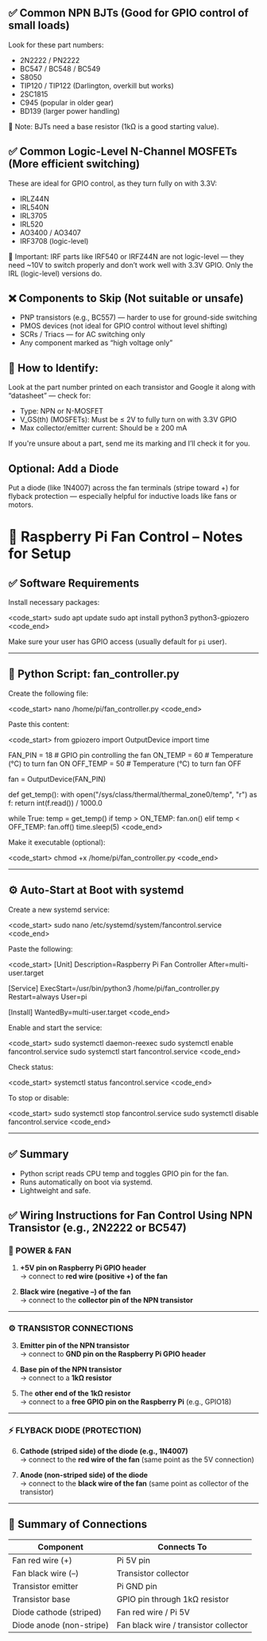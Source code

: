 ## ✅ Common NPN BJTs (Good for GPIO control of small loads)
Look for these part numbers:
- 2N2222 / PN2222
- BC547 / BC548 / BC549
- S8050
- TIP120 / TIP122 (Darlington, overkill but works)
- 2SC1815
- C945 (popular in older gear)
- BD139 (larger power handling)

🔌 Note: BJTs need a base resistor (1kΩ is a good starting value).

## ✅ Common Logic-Level N-Channel MOSFETs (More efficient switching)
These are ideal for GPIO control, as they turn fully on with 3.3V:
- IRLZ44N
- IRL540N
- IRL3705
- IRL520
- AO3400 / AO3407
- IRF3708 (logic-level)

🧠 Important: IRF parts like IRF540 or IRFZ44N are not logic-level — they need ~10V to switch properly and don’t work well with 3.3V GPIO. Only the IRL (logic-level) versions do.

## ❌ Components to Skip (Not suitable or unsafe)
- PNP transistors (e.g., BC557) — harder to use for ground-side switching
- PMOS devices (not ideal for GPIO control without level shifting)
- SCRs / Triacs — for AC switching only
- Any component marked as “high voltage only”

## 🧪 How to Identify:
Look at the part number printed on each transistor and Google it along with “datasheet” — check for:
- Type: NPN or N-MOSFET
- V_GS(th) (MOSFETs): Must be ≤ 2V to fully turn on with 3.3V GPIO
- Max collector/emitter current: Should be ≥ 200 mA

If you're unsure about a part, send me its marking and I’ll check it for you.

## Optional: Add a Diode
Put a diode (like 1N4007) across the fan terminals (stripe toward +) for flyback protection — especially helpful for inductive loads like fans or motors.







# 🧰 Raspberry Pi Fan Control – Notes for Setup

## ✅ Software Requirements

Install necessary packages:

<code_start>
sudo apt update
sudo apt install python3 python3-gpiozero
<code_end>

Make sure your user has GPIO access (usually default for `pi` user).

---

## 🐍 Python Script: fan_controller.py

Create the following file:

<code_start>
nano /home/pi/fan_controller.py
<code_end>

Paste this content:

<code_start>
from gpiozero import OutputDevice
import time

FAN_PIN = 18  # GPIO pin controlling the fan
ON_TEMP = 60  # Temperature (°C) to turn fan ON
OFF_TEMP = 50  # Temperature (°C) to turn fan OFF

fan = OutputDevice(FAN_PIN)

def get_temp():
    with open("/sys/class/thermal/thermal_zone0/temp", "r") as f:
        return int(f.read()) / 1000.0

while True:
    temp = get_temp()
    if temp > ON_TEMP:
        fan.on()
    elif temp < OFF_TEMP:
        fan.off()
    time.sleep(5)
<code_end>

Make it executable (optional):

<code_start>
chmod +x /home/pi/fan_controller.py
<code_end>

---

## ⚙️ Auto-Start at Boot with systemd

Create a new systemd service:

<code_start>
sudo nano /etc/systemd/system/fancontrol.service
<code_end>

Paste the following:

<code_start>
[Unit]
Description=Raspberry Pi Fan Controller
After=multi-user.target

[Service]
ExecStart=/usr/bin/python3 /home/pi/fan_controller.py
Restart=always
User=pi

[Install]
WantedBy=multi-user.target
<code_end>

Enable and start the service:

<code_start>
sudo systemctl daemon-reexec
sudo systemctl enable fancontrol.service
sudo systemctl start fancontrol.service
<code_end>

Check status:

<code_start>
systemctl status fancontrol.service
<code_end>

To stop or disable:

<code_start>
sudo systemctl stop fancontrol.service
sudo systemctl disable fancontrol.service
<code_end>

---

## ✅ Summary

- Python script reads CPU temp and toggles GPIO pin for the fan.
- Runs automatically on boot via systemd.
- Lightweight and safe.


## ✅ Wiring Instructions for Fan Control Using NPN Transistor (e.g., 2N2222 or BC547)

### 🔌 POWER & FAN

1. **+5V pin on Raspberry Pi GPIO header**  
   → connect to **red wire (positive +) of the fan**

2. **Black wire (negative –) of the fan**  
   → connect to the **collector pin of the NPN transistor**

---

### ⚙️ TRANSISTOR CONNECTIONS

3. **Emitter pin of the NPN transistor**  
   → connect to **GND pin on the Raspberry Pi GPIO header**

4. **Base pin of the NPN transistor**  
   → connect to a **1kΩ resistor**

5. The **other end of the 1kΩ resistor**  
   → connect to a **free GPIO pin on the Raspberry Pi** (e.g., GPIO18)

---

### ⚡ FLYBACK DIODE (PROTECTION)

6. **Cathode (striped side) of the diode (e.g., 1N4007)**  
   → connect to the **red wire of the fan** (same point as the 5V connection)

7. **Anode (non-striped side) of the diode**  
   → connect to the **black wire of the fan** (same point as collector of the transistor)

---

## 🧠 Summary of Connections

| Component                | Connects To                            |
|--------------------------|----------------------------------------|
| Fan red wire (+)         | Pi 5V pin                              |
| Fan black wire (–)       | Transistor collector                   |
| Transistor emitter       | Pi GND pin                             |
| Transistor base          | GPIO pin through 1kΩ resistor          |
| Diode cathode (striped)  | Fan red wire / Pi 5V                   |
| Diode anode (non-stripe) | Fan black wire / transistor collector  |

